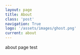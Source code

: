 ```yaml
---
layout: page
title: About
class: 'post'
navigation: True
logo: '/assets/images/ghost.png'
current: about
---
```


about page test
